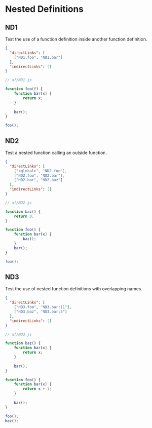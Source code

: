 # Nested Definitions

## ND1
[//]: # (MAIN: global)
Test the use of a function definition inside another function definition.

```json
{
  "directLinks": [
    ["ND1.foo", "ND1.bar"]
  ],
  "indirectLinks": []
}
```
```js
// af/ND1.js

function foo(f) {
    function bar(x) {
        return x;
    }
    
    bar();
}

foo();
```
[//]: # (END)

## ND2
[//]: # (MAIN: global)
Test a nested function calling an outside function.

```json
{
  "directLinks": [
    ["<global>", "ND2.foo"],
    ["ND2.foo", "ND2.bar"],
    ["ND2.bar", "ND2.baz"]
  ],
  "indirectLinks": []
}
```
```js
// af/ND2.js

function baz() {
    return 0;
}

function foo() {
    function bar(x) {
        baz();
    }
    bar();
}

foo();
```
[//]: # (END)

## ND3
[//]: # (MAIN: global)
Test the use of nested function definitions with overlapping names.

```json
{
  "directLinks": [
    ["ND3.foo", "ND3.bar:11"],
    ["ND3.baz", "ND3.bar:3"]
  ],
  "indirectLinks": []
}
```
```js
// af/ND3.js

function baz() {
    function bar(x) {
        return x;
    }
    
    bar();
}

function foo() {
    function bar(x) {
        return x + 1;
    }
    
    bar();
}

foo();
baz();
```
[//]: # (END)